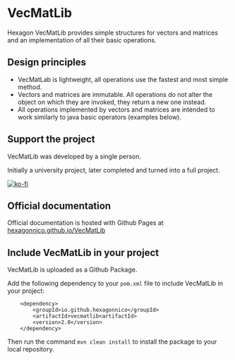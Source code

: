 # VecMatLib

Hexagon VecMatLib provides simple structures for vectors and matrices and an implementation of all their basic operations.

## Design principles

- VecMatLab is lightweight, all operations use the fastest and most simple method.
- Vectors and matrices are immutable. All operations do not alter the object on which they are invoked, they return a new one instead.
- All operations implemented by vectors and matrices are intended to work similarly to java basic operators (examples below).

## Support the project

VecMatLib was developed by a single person.

Initially a university project, later completed and turned into a full project.

[![ko-fi](https://ko-fi.com/img/githubbutton_sm.svg)](https://ko-fi.com/X8X87EZ87)

## Official documentation

Official documentation is hosted with Github Pages at [hexagonnico.github.io/VecMatLib](https://hexagonnico.github.io/VecMatLib)

## Include VecMatLib in your project

VecMatLib is uploaded as a Github Package.

Add the following dependency to your `pom.xml` file to include VecMatLib in your project:

```
	<dependency>
		<groupId>io.github.hexagonnico</groupId>
		<artifactId>vecmatlib<artifactId>
		<version>2.0</version>
	</dependency>
```

Then run the command `mvn clean install` to install the package to your local repository.
